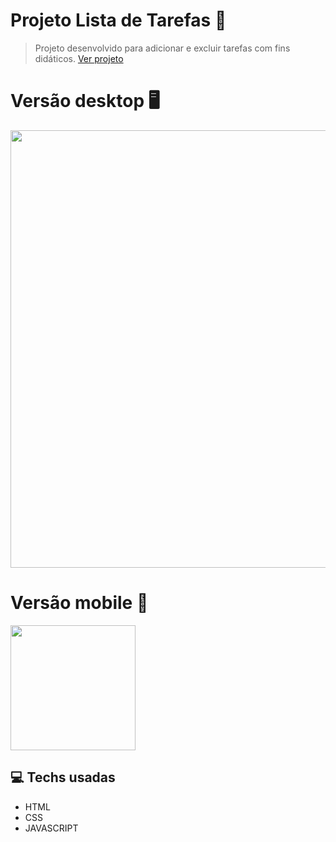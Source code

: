 # Projeto Lista de Tarefas :pushpin:
> Projeto desenvolvido para adicionar e excluir tarefas com fins didáticos.
<a href="#">Ver projeto</a>

# Versão desktop 🖥
<div>
<img src="https://user-images.githubusercontent.com/80475676/196214514-05fb7acd-ca11-49d9-94b3-6d0ba5fd670a.png" width="700px"></img>
<div/>

# Versão mobile 📱
<div>
<img src="https://user-images.githubusercontent.com/80475676/196214593-4af51047-1474-4cf6-a2fb-b4d3fc514843.png" width="200px"></img>
<div/>

## 💻 Techs usadas
<ul>
  <li>HTML</li>
  <li>CSS</li>
  <li>JAVASCRIPT</li>
</ul>
